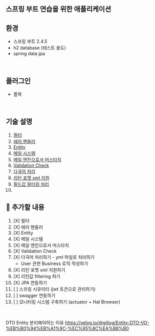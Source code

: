 스프링 부트 연습을 위한 애플리케이션
-

환경
-
* 스프링 부트 2.4.5
* h2 database (테스트 용도)
* spring data jpa



<br/>

플러그인
-
* 롬복



<br/>

기술 설명
-
1. [필터](md/Filter.md)
2. [에러 핸들러](md/ErrorHandler.md)
3. [Entity](md/Entity.md)
4. [메일 시스템](md/Mailing.md)
5. [메일 엔진으로서 머스타치](md/Mustache.md)
6. [Validation Check](md/validationCheck.md)
7. [다국어 처리](md/MultiLanguage.md)
8. [리턴 포멧 xml 지원](md/ReturnFormat.md)
9. [필드값 필터링 처리](md/FieldFiltering.md)
10. 


📌 추가할 내용 
-
1. [X] 필터
2. [X] 에러 핸들러
3. [X] Entity
4. [X] 메일 시스템
5. [X] 메일 엔진으로서 머스타치
6. [X] Validation Check
7. [X] 다국어 처리하기 - yml 파일로 처리하기
    * User 관련 Business 로직 작성하기
8. [X] 리턴 포멧 xml 지원하기
9. [X] 리턴값 filtering 하기 
10. [X] JPA 연동하기
11. [ ] 스프링 시큐리티 (jwt 토큰으로 관리하기)
12. [ ] swagger 연동하기
13. [ ] 모니터링 시스템 구축하기 (actuator + Hal Browser)



<br/>

DTO Entity 분리해야하는 이유 <https://velog.io/@gillog/Entity-DTO-VO-%EB%B0%94%EB%A1%9C-%EC%95%8C%EA%B8%B0>
